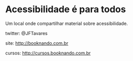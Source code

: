 # Acessibilidade é para todos
Um local onde compartilhar material sobre acessibilidade.

twitter: @JFTavares

site: http://booknando.com.br

cursos: http://cursos.booknando.com.br


